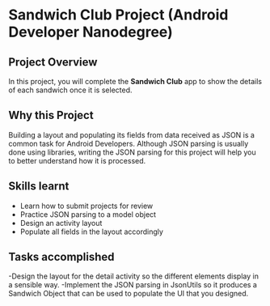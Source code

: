 # Sandwich Club Project (Android Developer Nanodegree)

## Project Overview
In this project, you will complete the **Sandwich Club** app to
show the details of each sandwich once it is selected.

## Why this Project

Building a layout and populating its fields from data received as JSON
is a common task for Android Developers. Although JSON parsing is usually
done using libraries, writing the JSON parsing for  this project will
help you to better understand how it is processed.

## Skills learnt
- Learn how to submit projects for review
- Practice JSON parsing to a model object
- Design an activity layout
- Populate all fields in the layout accordingly

## Tasks accomplished

-Design the layout for the detail activity so the different elements
display in a sensible way. 
-Implement the JSON parsing in JsonUtils so it
produces a Sandwich Object that can be used to populate the UI that you designed.
